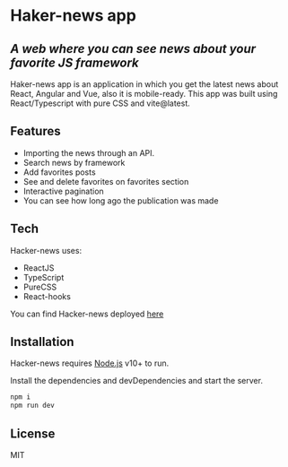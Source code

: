 # Haker-news app

## _A web where you can see news about your favorite JS framework_

Haker-news app is an application in which you get the latest news about React, Angular and Vue, also it is mobile-ready. This app was built using React/Typescript with pure CSS and vite@latest.

## Features

- Importing the news through an API.
- Search news by framework
- Add favorites posts
- See and delete favorites on favorites section
- Interactive pagination
- You can see how long ago the publication was made

## Tech

Hacker-news uses:

- ReactJS
- TypeScript
- PureCSS
- React-hooks

You can find Hacker-news deployed [here](https://hacker-news-bykt.netlify.app/)

## Installation

Hacker-news requires [Node.js](https://nodejs.org/) v10+ to run.

Install the dependencies and devDependencies and start the server.

```sh
npm i
npm run dev
```

## License

MIT
